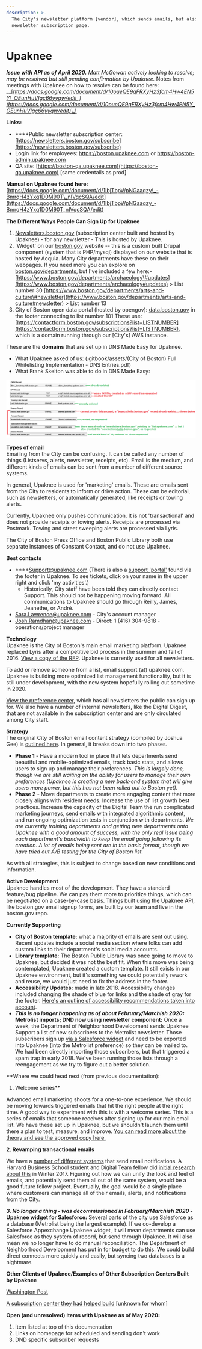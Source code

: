 ```yaml
---
description: >-
  The City's newsletter platform [vendor], which sends emails, but also hosts a
  newsletter subscription page.
---
```


# Upaknee

_**Issue with API as of April 2020.** Matt McGowan actively looking to resolve; may be resolved but still pending confirmation by Upaknee._ Notes from meetings with Upaknee on how to resolve can be found here: __[_https://docs.google.com/document/d/10oueQE9qFRXyHz3fcm4Hw4EN5Y\_OEunHuVIgc66yygw/edit_](https://docs.google.com/document/d/10oueQE9qFRXyHz3fcm4Hw4EN5Y_OEunHuVIgc66yygw/edit)\_\_

**Links:**  
- ****Public newsletter subscription center: [https://newsletters.boston.gov/subscribe](https://newsletters.boston.gov/subscribe)  
- Login link for employees: https://boston.upaknee.com or https://boston-admin.upaknee.com  
- QA site: [https://boston-qa.upaknee.com](https://boston-qa.upaknee.com) \[same credentails as prod\]

**Manual on Upaknee found here:** [https://docs.google.com/document/d/1IbjTbpWpNGaaqzy\_-BmrqH4zYxq1D0M90T\_nIVqcSQA/edit](https://docs.google.com/document/d/1IbjTbpWpNGaaqzy_-BmrqH4zYxq1D0M90T_nIVqcSQA/edit)

**The Different Ways People Can Sign Up for Upaknee**

1. [Newsletters.boston.gov](http://newsletters.boston.gov/) \(subscription center built and hosted by Upaknee\) - for any newsletter - This is hosted by Upaknee.
2. 'Widget' on our [boston.gov](http://boston.gov/) website -- this is a custom built Drupal component \(system that is PHP/mysql\) displayed on our website that is hosted by Acquia. Many City departments have these on their webpages. If you need more you can explore on [boston.gov/departments](http://boston.gov/departments), but I've included a few here:- [https://www.boston.gov/departments/archaeology\#updates](https://www.boston.gov/departments/archaeology#updates) &gt; List number 30 [https://www.boston.gov/departments/arts-and-culture\#newsletter](https://www.boston.gov/departments/arts-and-culture#newsletter) &gt; List number 13
3. City of Boston open data portal \(hosted by opengov\): [data.boston.gov](http://data.boston.gov/) in the footer connecting to list number 101  These use: [https://contactform.boston.gov/subscriptions?list=LISTNUMBER](https://contactform.boston.gov/subscriptions?list=LISTNUMBER), which is a domain running through our \[City's\] AWS instance.

These are the **domains** that are set up in DNS Made Easy for Upaknee.

* What Upaknee asked of us: (.gitbook/assets/(City of Boston) Full Whitelisting Implementation - DNS Entries.pdf)
* What Frank Skelton was able to do in DNS Made Easy:

![](../../.gitbook/assets/unnamed.png)

**Types of email**  
Emailing from the City can be confusing. It can be called any number of things \(Listservs, alerts, newsletter, receipts, etc\). Email is the medium, and different kinds of emails can be sent from a number of different source systems.

In general, Upaknee is used for 'marketing' emails. These are emails sent from the City to residents to inform or drive action. These can be editorial, such as newsletters, or automatically generated, like receipts or towing alerts. 

Currently, Upaknee only pushes communication. It is not 'transactional' and does not provide receipts or towing alerts. Receipts are processed via Postmark. Towing and street sweeping alerts are processed via Lyris.

The City of Boston Press Office and Boston Public Library both use separate instances of Constant Contact, and do not use Upaknee. 

**Best contacts**  
- ****Support@upaknee.com \(There is also a [support 'portal'](https://support.upaknee.com/hc/en-us) found via the footer in Upaknee. To see tickets, click on your name in the upper right and click 'my activities'.\)  
     - Historically, City staff have been told they can directly contact Support. This should not be happening moving forward. All communications to Upaknee should go through Reilly, James, Jeanethe, or André.  
- Sara.Lawrence@upaknee.com - City's account manager  
- Josh.Ramdhan@upaknee.com - Direct: 1 \(416\) 304-9818 - operations/project manager

**Technology**  
Upaknee is the City of Boston's main email marketing platform. Upaknee replaced Lyris after a competitive bid process in the summer and fall of 2016. [View a copy of the RFP](https://github.com/CityOfBoston/upaknee/blob/master/FINAL%20EV00003360%20Enterprise%20Email%20Marketing%20Solution%20RFP.pdf). Upaknee is currently used for all newsletters.

To add or remove someone from a list, email support \(at\) upaknee.com. Upaknee is building more optimized list management functionality, but it is still under development, with the new system hopefully rolling out sometime in 2020.

[View the preference center](https://newsletters.boston.gov/subscribe), which has all newsletters the public can sign up for. We also have a number of internal newsletters, like the Digital Digest, that are not available in the subscription center and are only circulated among City staff.

**Strategy**   
The original City of Boston email content strategy \(compiled by Joshua Gee\) is [outlined here](https://docs.google.com/presentation/d/1rlOybTebsrXAqEhIi5sH2jV4ovZVMDHfGIVKBa-Oewg/edit?usp=sharing). In general, it breaks down into two phases.

* **Phase 1** - Have a modern tool in place that lets departments send beautiful and mobile-optimized emails, track basic stats, and allows users to sign up and manage their preferences. _This is largely done, though we are still waiting on the ability for users to manage their own preferences \(Upaknee is creating a new back-end system that will give users more power, but this has not been rolled out to Boston yet\)._
* **Phase 2** - Move departments to create more engaging content that more closely aligns with resident needs. Increase the use of list growth best practices. Increase the capacity of the Digital Team the run complicated marketing journeys, send emails with integrated algorithmic content, and run ongoing optimization tests in conjunction with departments. _We are currently training departments and getting new departments onto Upaknee with a good amount of success, with the only real issue being each department's bandwidth to keep the email going following its creation. A lot of emails being sent are in the basic format, though we have tried out A/B testing for the City of Boston list._

As with all strategies, this is subject to change based on new conditions and information.

**Active Development**  
Upaknee handles most of the development. They have a standard feature/bug pipeline. We can pay them more to prioritize things, which can be negotiated on a case-by-case basis. Things built using the Upaknee API, like boston.gov email signup forms, are built by our team and live in the boston.gov repo.

**Currently Supporting**

* **City of Boston template:** what a majority of emails are sent out using. Recent updates include a social media section where folks can add custom links to their department's social media accounts.
* **Library template:** The Boston Public Library was once going to move to Upaknee, but decided it was not the best fit. When this move was being contemplated, Upaknee created a custom template. It still exists in our Upaknee environment, but it's something we could potentially rework and reuse, we would just need to fix the address in the footer. 
* **Accessibility Updates:** made in late 2018. Accessibility changes included changing the shade of blue for links and the shade of gray for the footer. [Here's an outline of accessibility recommendations taken into account](https://docs.google.com/document/d/1fGPCm8s59fxaXx1HtASd_Gn0-YeVIkRNoH2qkesLGSk/edit?usp=sharing).
* _**This is no longer happening as of about February/Marchish 2020:**_ **Metrolist imports; DND now using newsletter component:** Once a week, the Department of Neighborhood Development sends Upaknee Support a list of new subscribers to the Metrolist newsletter. Those subscribers sign up [via a Salesforce widget](https://www.boston.gov/metrolist/subscribe) and need to be exported into Upaknee \(into the Metrolist preference\) so they can be mailed to. We had been directly importing those subscribers, but that triggered a spam trap in early 2018. We've been running those lists through a reengagement as we try to figure out a better solution.

**Where we could head next \(from previous documentation\):  
1. Welcome series**

Advanced email marketing shoots for a one-to-one experience. We should be moving towards triggered emails that hit the right people at the right time. A good way to experiment with this is with a welcome series. This is a series of emails that someone receives after signing up for our main email list. We have these set up in Upaknee, but we shouldn't launch them until there a plan to test, measure, and improve. [You can read more about the theory and see the approved copy here.](https://docs.google.com/document/d/1ZQs_oOiS8yZvEQ2EobJjJ4DtxLjUo5TffLuP4FjFy54/edit?usp=sharing)

**2. Revamping transactional emails**

We have a [number of different systems](https://github.com/CityOfBoston/upaknee/wiki/Other-City-of-Boston-tools-that-send-email) that send email notifications. A Harvard Business School student and Digital Team fellow did [initial research about this](https://docs.google.com/document/d/1s_0HxfDgR-LcNyUmvMpEIlYYhep0pVSC-PuI_HrNyk8/edit?usp=sharing) in Winter 2017. Figuring out how we can unify the look and feel of emails, and potentially send them all out of the same system, would be a good future fellow project. Eventually, the goal would be a single place where customers can manage all of their emails, alerts, and notifications from the City.

_**3. No longer a thing - was decommissioned in February/Marchish 2020 -**_ **Upaknee widget for Salesforce:** Several parts of the city use Salesforce as a database \(Metrolist being the largest example\). If we co-develop a Salesforce Appexchange Upaknee widget, it will mean departments can use Salesforce as they system of record, but send through Upaknee. It will also mean we no longer have to do manual reconciliation. The Department of Neighborhood Development has put in for budget to do this. We could build direct connects more quickly and easily, but syncing two databases is a nightmare.

**Other Clients of Upaknee/Examples of Other Subscription Centers Built by Upaknee**

[Washington Post](https://subscribe.washingtonpost.com/newsletters/#/newsletters)

[A subscription center they had helped build](https://www.screencast.com/t/xqABpFv97T) \[unknown for whom\]

**Open \(and unresolved\) items with Upaknee as of May 2020:**

1. Item listed at top of this documentation
2. Links on homepage for scheduled and sending don't work
3. DND specific subscriber requests

